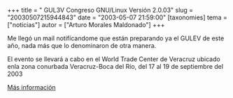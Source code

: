 +++
title = " GUL3V  Congreso GNU/Linux Versión 2.0.03"
slug = "20030507215944843"
date = "2003-05-07 21:59:00"
[taxonomies]
tema = ["noticias"]
autor = ["Arturo Morales Maldonado"]
+++

Me llegó un mail notifícandome que están preparando ya el GULEV de este
año, nada más que lo denominaron de otra manera.

El evento se llevará a cabo en el World Trade Center de Veracruz ubicado
enla zona conurbada Veracruz-Boca del Río, del 17 al 19 de septiembre
del 2003

[Más información](http://congreso.gulev.org.mx/)

